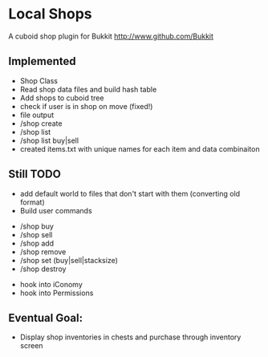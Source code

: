 Local Shops
======

A cuboid shop plugin for Bukkit
http://www.github.com/Bukkit

Implemented
-----------

* Shop Class
* Read shop data files and build hash table
* Add shops to cuboid tree
* check if user is in shop on move (fixed!)
* file output
* /shop create
* /shop list
* /shop list buy|sell
* created items.txt with unique names for each item and data combinaiton

Still TODO
-----------

* add default world to files that don't start with them (converting old format)
* Build user commands 
- /shop buy 
- /shop sell 
- /shop add
- /shop remove
- /shop set (buy|sell|stacksize)
- /shop destroy
* hook into iConomy
* hook into Permissions

Eventual Goal:
-----------
* Display shop inventories in chests and purchase through inventory screen